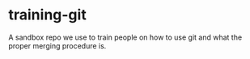 # training-git
A sandbox repo we use to train people on how to use git and what the proper merging procedure is.
